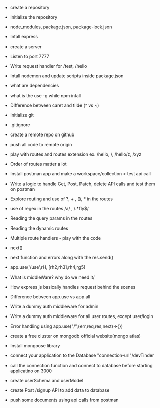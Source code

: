 - create a repository
- Initialize the repository
- node_modules, package.json, package-lock.json
- Intall express
- create a server
- Listen to port 7777
- Write request handler for /test, /hello
- Intall nodemon and update scripts inside package.json
- what are dependencies
- what is the use -g while npm intall
- Difference between caret and tilde (^ vs ~)



- Initialize git
- .gitignore
- create a remote repo on github
- push all code to remote origin
- play with routes and routes extension ex. /hello, /, /hello/z, /xyz
- Order of routes matter a lot
- Install postman app and make a workspace/collection > test api call
- Write a logic to handle Get, Post, Patch, delete API calls and test them on postman

- Explore routing and use of ?, + , (), * in the routes
- use of regex in the routes /a/ , /.*fly$/
- Reading the query params in the routes 
- Reading the dynamic routes


- Multiple route handlers - play with the code
- next()
- next function and errors along with the res.send()
- app.use('/use',rH, [rh2,rh3],rh4,rg5)
- What is middleWare? why do we need it/
- How express js basically handles request behind the scenes
- Difference between app.use vs app.all
- Write a dummy auth middleware for admin
- Write a dummy auth middleware for all user routes, except user/login
- Error handling using app.use("/",(err,req,res,next)=>{})


- create a free cluster on mongodb official website(mongo atlas)
- Install mongoose library
- connect your application to the Database "connection-url"/devTinder
- call the connection function and connect to database before starting applicatino on 3000
- create userSchema and userModel
- create Post /signup API to add data to database
- push some documents using api calls from postman